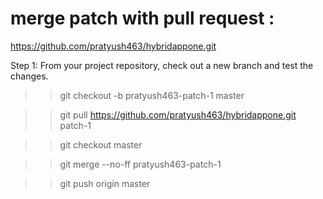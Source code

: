 # merge patch with pull request :

https://github.com/pratyush463/hybridappone.git

Step 1: From your project repository, check out a new branch and test the changes.

>> git checkout -b pratyush463-patch-1 master

>> git pull https://github.com/pratyush463/hybridappone.git patch-1

>> git checkout master

>> git merge --no-ff pratyush463-patch-1

>> git push origin master
